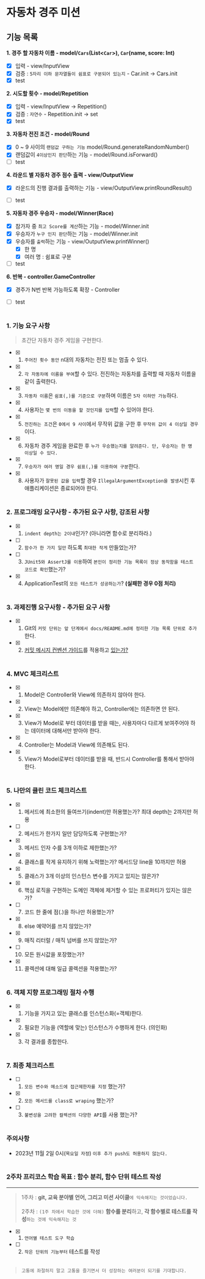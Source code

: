 # 자동차 경주 미션

## 기능 목록
**1. 경주 할 자동차 이름 - model/`Cars`(List<`Car`>), `Car`(name, score: Int)**
- [x] 입력 - view/InputView
- [x] 검증 : `5자리 이하 문자열들이 쉼표로 구분되어 있는지` - Car.init -> Cars.init
- [x] test

**2. 시도할 횟수 - model/Repetition**
- [x] 입력 - view/InputView -> Repetition()
- [x] 검증 : `자연수` - Repetition.init -> set
- [x] test

**3. 자동차 전진 조건 - model/Round**
- [x] 0 ~ 9 사이의 `랜덤값 구하는 기능` model/Round.generateRandomNumber()
- [x] 랜덤값이 `4이상인지 판단`하는 기능 - model/Round.isForward()
- [ ] test

**4. 라운드 별 자동차 경주 점수 출력 - view/OutputView**
- [x] 라운드의 진행 결과를 출력하는 기능 - view/OutputView.printRoundResult()
- [ ] test


**5. 자동차 경주 우승자  - model/Winner(Race)**
- [X] 참가자 중 `최고 Score를 계산`하는 기능 - model/Winner.init
- [X] 우승자가 `누구 인지 판단`하는 기능 - model/Winner.init
- [X] 우승자를 `출력`하는 기능 - view/OutputView.printWinner()
    - [X] 한 명
    - [X] 여러 명 : 쉼표로 구분
- [ ] test

**6. 반복 - controller.GameController**
- [X] 경주가 N번 반복 가능하도록 확장 - Controller
- [ ] test
  <br><br>


### 1. 기능 요구 사항
> 초간단 자동차 경주 게임을 구현한다.
- [x] 1. `주어진 횟수 동안` n대의 자동차는 전진 또는 멈출 수 있다.
- [x] 2. `각 자동차에 이름을 부여`할 수 있다. 전진하는 자동차를 출력할 때 자동차 이름을 같이 출력한다.
- [x] 3. `자동차 이름`은 `쉼표(,)를 기준으로 구분`하며 이름은 `5자 이하만 가능`하다.
- [x] 4. 사용자는 `몇 번의 이동을 할 것인지를 입력`할 수 있어야 한다.
- [x] 5. `전진하는 조건`은 `0에서 9 사이`에서 무작위 값을 구한 후 `무작위 값이 4 이상일 경우`이다.
- [x] 6. 자동차 경주 게임을 완료한 후 `누가 우승했는지를 알려준다. 단, 우승자는 한 명 이상일 수 있다.`
- [x] 7. `우승자가 여러 명일 경우 쉼표(,)를 이용하여 구분`한다.
- [x] 8. 사용자가 `잘못된 값을 입력`할 경우 `IllegalArgumentException을 발생`시킨 후 애플리케이션은 종료되어야 한다.
         <br><br>


### 2. 프로그래밍 요구사항 - 추가된 요구 사항, 강조된 사항
- [x] 1. `indent depth는 2이내`인가? (아니라면 함수로 분리하라.)
- [ ] 2. `함수가 한 가지 일만` 하도록 `최대한 작게` 만들었는가?
- [ ] 3. `JUnit5와 AssertJ를 이용`하여 `본인이 정리한 기능 목록이 정상 동작함을 테스트 코드로 확인`했는가?
- [x] 4. ApplicationTest의 `모든 테스트가 성공하는가`? **(실패한 경우 0점 처리)**
         <br><br>


### 3. 과제진행 요구사항 - 추가된 요구 사항
- [x] 1. Git의 `커밋 단위는 앞 단계에서 docs/README.md에 정리한 기능 목록 단위로 추가`한다.
- [x] 2. [커밋 메시지 컨벤션 가이드](https://gist.github.com/stephenparish/9941e89d80e2bc58a153)를 적용하고 [있는가?](https://humorous-ptarmigan-c7f.notion.site/New-535ed797d3114366a08dd4b368669dfd?pvs=4)
         <br><br>


### 4. MVC 체크리스트
- [x] 1. Model은 Controller와 View에 의존하지 않아야 한다.
- [x] 2. View는 Model에만 의존해야 하고, Controller에는 의존하면 안 된다.
- [x] 3. View가 Model로 부터 데이터를 받을 때는, 사용자마다 다르게 보여주어야 하는 데이터에 대해서만 받아야 한다.
- [x] 4. Controller는 Model과 View에 의존해도 된다.
- [x] 5. View가 Model로부터 데이터를 받을 때, 반드시 Controller를 통해서 받아야 한다.
         <br><br>


### 5. 나만의 클린 코드 체크리스트
- [x] 1. 메서드에 최소한의 들여쓰기(indent)만 허용했는가? 최대 depth는 2까지만 허용
- [ ] 2. 메서드가 한가지 일만 담당하도록 구현했는가?
- [x] 3. 메서드 인자 수를 3개 이하로 제한했는가?

- [x] 4. 클래스를 작게 유지하기 위해 노력했는가? 메서드당 line을 10까지만 허용
- [x] 5. 클래스가 3개 이상의 인스턴스 변수를 가지고 있지는 않은가?
- [x] 6. 핵심 로직을 구현하는 도메인 객체에 제거할 수 있는 프로퍼티가 있지는 않은가?

- [ ] 7. 코드 한 줄에 점(.)을 하나만 허용했는가?
- [x] 8. else 예약어를 쓰지 않았는가?
- [x] 9. 매직 리터럴 / 매직 넘버를 쓰지 않았는가?

- [ ] 10. 모든 원시값을 포장했는가?
- [x] 11. 콜렉션에 대해 일급 콜렉션을 적용했는가?
          <br><br>


### 6. 객체 지향 프로그래밍 절차 수행
- [x] 1. 기능을 가지고 있는 클래스를 인스턴스화(=객체)한다.
- [x] 2. 필요한 기능을 (역할에 맞는) 인스턴스가 수행하게 한다. (의인화)
- [x] 3. 각 결과를 종합한다.
         <br><br>


### 7. 최종 체크리스트
- [ ] 1. `모든 변수와 메소드에 접근제한자를 지정` 했는가?
- [x] 2. `모든 메서드를 class로 wraping` 했는가?
- [ ] 3. `불변성을 고려한 컬렉션의 다양한 API`를 사용 했는가?
         <br><br>


### 주의사항
* 2023년 11월 2일 0시(`목요일 자정`) `이후 추가 push도 허용하지 않는다.`
  <br><br>


### 2주차 프리코스 학습 목표 : **함수 분리, 함수 단위 테스트 작성**
___
> 1주차 : **git, 교육 분야별 언어, 그리고 미션 사이클**`에 익숙해지는 것이었습니다.` <br><br>
> 2주차 : `(1주 차에서 학습한 것에 더해)` **함수를 분리**하고, **각 함수별로 테스트를 작성**`하는 것에 익숙해지는 것`

- [x] 1. `언어별 테스트 도구 학습`
- [ ] 2. `작은 단위의 기능부터` 테스트를 작성
         <br><br>

> `고통에 좌절하지 말고 고통을 즐기면서 더 성장하는 여러분이 되기를 기대합니다.`
